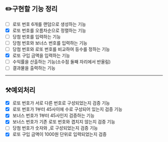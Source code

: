 ## ✏️구현할 기능 정리
- [ ] 로또 번호 6개를 랜덤으로 생성하는 기능
- [x] 로또 번호를 오름차순으로 정렬하는 기능
- [ ] 당첨 번호를 입력하는 기능
- [ ] 당첨 번호와 보너스 번호를 입력하는 기능
- [ ] 당첨 번호와 로또 번호를 비교하여 등수를 정하는 기능
- [x] 로또 구입 금액을 입력하는 기능
- [ ] 수익률을 산출하는 기능(소수점 둘째 자리에서 반올림)
- [ ] 결과물을 출력하는 기능
---
## ⚒️예외처리
- [x] 로또 번호가 서로 다른 번호로 구성되었는지 검증 기능
- [x] 로또 번호가 1부터 45사이에 수로 구성되어 있는지 검증 기능
- [x] 보너스 번호가 1부터 45사인지 검증하는 기능
- [x] 보너스 번호가 기존 로또 번호와 겹치지 않는지 검증 기능
- [ ] 당첨 번호가 숫자와 ,로 구성되었는지 검증 기능
- [x] 로또 구입 금액이 1000원 단위로 입력되었는지 검증